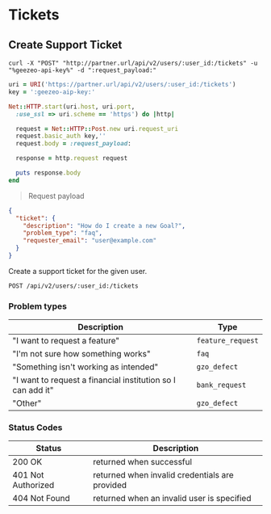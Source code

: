 # Tickets

## Create Support Ticket


```shell
curl -X "POST" "http://partner.url/api/v2/users/:user_id:/tickets" -u "%geezeo-api-key%" -d ":request_payload:"
```

```ruby
uri = URI('https://partner.url/api/v2/users/:user_id:/tickets')
key = ':geezeo-aip-key:'

Net::HTTP.start(uri.host, uri.port,
  :use_ssl => uri.scheme == 'https') do |http|

  request = Net::HTTP::Post.new uri.request_uri
  request.basic_auth key,''
  request.body = :request_payload:

  response = http.request request

  puts response.body
end

```

> Request payload

```json
{
  "ticket": {
    "description": "How do I create a new Goal?",
    "problem_type": "faq",
    "requester_email": "user@example.com"
  }
}
```

Create a support ticket for the given user.

`POST /api/v2/users/:user_id:/tickets`

### Problem types

| Description | Type |
|-------------|------|
| "I want to request a feature" | `feature_request` |
| "I'm not sure how something works" | `faq` |
| "Something isn't working as intended" | `gzo_defect` |
| "I want to request a financial institution so I can add it" | `bank_request` |
| "Other" | `gzo_defect` |

### Status Codes

| Status | Description |
|--------|-------------|
| 200 OK | returned when successful |
| 401 Not Authorized | returned when invalid credentials are provided |
| 404 Not Found | returned when an invalid user is specified |
